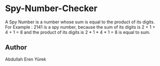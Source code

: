 # Spy-Number-Checker

A Spy Number is a number whose sum is equal to the product of its digits. For Example : 2141 is a spy number, because the sum of its digits is 2 + 1 + 4 + 1 = 8 and the product of its digits is 2 * 1 * 4 * 1 = 8 is equal to sum.

<h2>Author</h2>

Abdullah Eren Yürek
